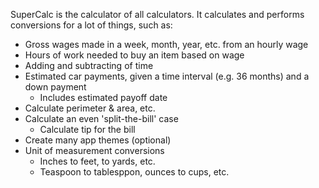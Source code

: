 SuperCalc is the calculator of all calculators. It calculates and performs
conversions for a lot of things, such as:

- Gross wages made in a week, month, year, etc. from an hourly wage
- Hours of work needed to buy an item based on wage
- Adding and subtracting of time
- Estimated car payments, given a time interval (e.g. 36 months) and a down payment
    - Includes estimated payoff date
- Calculate perimeter & area, etc.
- Calculate an even 'split-the-bill' case
    - Calculate tip for the bill
- Create many app themes (optional)
- Unit of measurement conversions
    - Inches to feet, to yards, etc.
    - Teaspoon to tablesppon, ounces to cups, etc.

